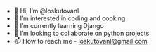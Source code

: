 - 👋 Hi, I’m @loskutovanl
- 👀 I’m interested in coding and cooking
- 🌱 I’m currently learning Django
- 💞️ I’m looking to collaborate on python projects
- 📫 How to reach me - loskutovanl@gmail.com

